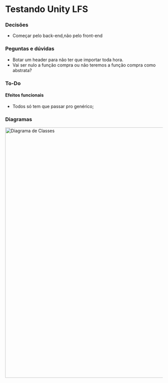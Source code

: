 # Testando Unity LFS
### Decisões
- Começar pelo back-end,não pelo front-end

### Peguntas e dúvidas
- Botar um header para não ter que importar toda hora.
- Vai ser nulo a função compra ou não teremos a função compra como abstrata?

### To-Do 

#### Efeitos funcionais

- Todos só tem que passar pro genérico;

### Diagramas

<img src="https://drive.google.com/uc?id=1UfQmBPwkQzkKEyaUC6KI2AiuSpxAaOJC" width="800" alt="Diagrama de Classes"/>


